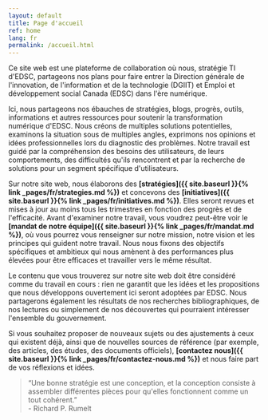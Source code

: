 ```yaml
---
layout: default
title: Page d'accueil
ref: home
lang: fr
permalink: /accueil.html
---
```


Ce site web est une plateforme de collaboration où nous, stratégie TI d'EDSC, partageons nos plans pour faire entrer la Direction générale de l'innovation, de l'information et de la technologie (DGIIT) et Emploi et développement social Canada (EDSC) dans l'ère numérique.

Ici, nous partageons nos ébauches de stratégies, blogs, progrès, outils, informations et autres ressources pour soutenir la transformation numérique d'EDSC.
Nous créons de multiples solutions potentielles, examinons la situation sous de multiples angles, exprimons nos opinions et idées professionnelles lors du diagnostic des problèmes.
Notre travail est guidé par la compréhension des besoins des utilisateurs, de leurs comportements, des difficultés qu'ils rencontrent et par la recherche de solutions pour un segment spécifique d'utilisateurs.

Sur notre site web, nous élaborons des **[stratégies]({{ site.baseurl }}{% link _pages/fr/strategies.md %})** et concevons des **[initiatives]({{ site.baseurl }}{% link _pages/fr/initiatives.md %})**.
Elles seront revues et mises à jour au moins tous les trimestres en fonction des progrès et de l'efficacité.
Avant d'examiner notre travail, vous voudrez peut-être voir le **[mandat de notre équipe]({{ site.baseurl }}{% link _pages/fr/mandat.md %})**, où vous pourrez vous renseigner sur notre mission, notre vision et les principes qui guident notre travail.
Nous nous fixons des objectifs spécifiques et ambitieux qui nous amènent à des performances plus élevées pour être efficaces et travailler vers le même résultat.

Le contenu que vous trouverez sur notre site web doit être considéré comme du travail en cours : rien ne garantit que les idées et les propositions que nous développons ouvertement ici seront adoptées par EDSC.
Nous partagerons également les résultats de nos recherches bibliographiques, de nos lectures ou simplement de nos découvertes qui pourraient intéresser l'ensemble du gouvernement.

Si vous souhaitez proposer de nouveaux sujets ou des ajustements à ceux qui existent déjà, ainsi que de nouvelles sources de référence (par exemple, des articles, des études, des documents officiels), **[contactez nous]({{ site.baseurl }}{% link _pages/fr/contactez-nous.md %})** et nous faire part de vos réflexions et idées.

> “Une bonne stratégie est une conception, et la conception consiste à assembler différentes pièces pour qu'elles fonctionnent comme un tout cohérent.”\
\- Richard P. Rumelt
